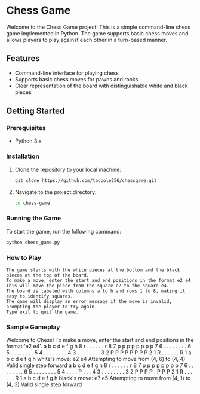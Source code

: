 # Chess Game

Welcome to the Chess Game project! This is a simple command-line chess game implemented in Python. The game supports basic chess moves and allows players to play against each other in a turn-based manner.

## Features

- Command-line interface for playing chess
- Supports basic chess moves for pawns and rooks
- Clear representation of the board with distinguishable white and black pieces

## Getting Started

### Prerequisites

- Python 3.x

### Installation

1. Clone the repository to your local machine:
    ```sh
    git clone https://github.com/tadpole256/chessgame.git
    ```
2. Navigate to the project directory:
    ```sh
    cd chess-game
    ```

### Running the Game

To start the game, run the following command:
```sh
python chess_game.py
```


### How to Play

    The game starts with the white pieces at the bottom and the black pieces at the top of the board.
    To make a move, enter the start and end positions in the format e2 e4. This will move the piece from the square e2 to the square e4.
    The board is labeled with columns a to h and rows 1 to 8, making it easy to identify squares.
    The game will display an error message if the move is invalid, prompting the player to try again.
    Type exit to quit the game.

### Sample Gameplay

Welcome to Chess!
To make a move, enter the start and end positions in the format 'e2 e4'.
  a b c d e f g h
8 r . . . . . . r 8
7 p p p p p p p p 7
6 . . . . . . . . 6
5 . . . . . . . . 5
4 . . . . . . . . 4
3 . . . . . . . . 3
2 P P P P P P P P 2
1 R . . . . . . R 1
  a b c d e f g h
white's move: e2 e4
Attempting to move from (4, 6) to (4, 4)
Valid single step forward
  a b c d e f g h
8 r . . . . . . r 8
7 p p p p p p p p 7
6 . . . . . . . . 6
5 . . . . . . . . 5
4 . . . . P . . . 4
3 . . . . . . . . 3
2 P P P P . P P P 2
1 R . . . . . . R 1
  a b c d e f g h
black's move: e7 e5
Attempting to move from (4, 1) to (4, 3)
Valid single step forward
